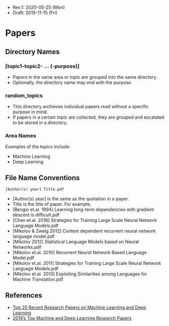 * Rev.1: 2020-05-25 (Mon)
* Draft: 2019-11-15 (Fri)
# Papers
## Directory Names
### [topic1-topic2- ... (-purpose)]
* Papers in the same area or topic are grouped into the same directory.
* Optionally, the directory name may end with the purpose.

### random_topics
* This directory archieves individual papers read without a specific purpose in mind. 
* If papers in a certain topic are collected, they are grouped and escalated to be stored in a directory.

### Area Names
Examples of the topics include:
* Machine Learning
* Deep Learning

## File Name Conventions
```
[Author(s) year] Title.pdf
```
* [Author(s) year] is the same as the quotation in a paper.
* Title is the title of paper.
For example,
* [Bengio et.al. 1994] Learning long-term dependencies with gradient descent is difficult.pdf
* [Chen et.al. 2016] Strategies for Training Large Scale Neural Network Language Models.pdf
* [Mikolov & Zweig 2012] Context dependent recurrent neural network language model.pdf
* [Mikolov 2012] Statistical Language Models based on Neural Networks.pdf
* [Mikolov et.al. 2010] Recurrent Neural Network Based Language Model.pdf
* [Mikolov et.al. 2011] Strategies for Training Large Scale Neural Network Language Models.pdf
* [Mikolov et.al. 2013] Exploiting Similarities among Languages for Machine Translation.pdf

## References
* [Top 20 Recent Research Papers on Machine Learning and Deep Learning](https://www.kdnuggets.com/2017/04/top-20-papers-machine-learning.html)
* [2019’s Top Machine and Deep Learning Research Papers](https://heartbeat.fritz.ai/2019s-top-machine-and-deep-learning-research-papers-1ec363f29e85?gi=fe2eed047d6f)
